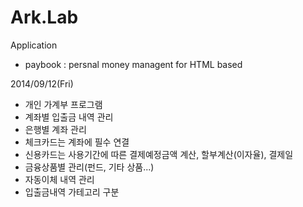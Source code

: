 Ark.Lab
=========

Application
- paybook : persnal money managent for HTML based


2014/09/12(Fri)
- 개인 가계부 프로그램
- 계좌별 입출금 내역 관리
- 은행별 계좌 관리
- 체크카드는 계좌에 필수 연결
- 신용카드는 사용기간에 따른 결제예정금액 계산, 할부계산(이자율), 결제일
- 금융상품별 관리(펀드, 기타 상품...)
- 자동이체 내역 관리
- 입출금내역 가테고리 구분

